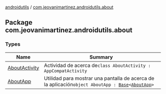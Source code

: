 [androidutils](../index.md) / [com.jeovanimartinez.androidutils.about](./index.md)

## Package com.jeovanimartinez.androidutils.about

### Types

| Name | Summary |
|---|---|
| [AboutActivity](-about-activity/index.md) | Actividad de acerca de`class AboutActivity : AppCompatActivity` |
| [AboutApp](-about-app/index.md) | Utilidad para mostrar una pantalla de acerca de la aplicación`object AboutApp : `[`Base`](../com.jeovanimartinez.androidutils/-base/index.md)`<`[`AboutApp`](-about-app/index.md)`>` |
